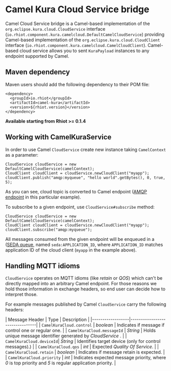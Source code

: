 # Camel Kura Cloud Service bridge

Camel Cloud Service bridge is a Camel-based implementation of the `org.eclipse.kura.cloud.CloudService` interface
(`io.rhiot.component.kura.camelcloud.DefaultCamelCloudService`) providing Camel-based implementation of the
 `org.eclipse.kura.cloud.CloudClient` interface (`io.rhiot.component.kura.camelcloud.CamelCloudClient`). Camel-based
cloud service allows you to sent `KuraPayload` instances to any endpoint supported by Camel.

## Maven dependency

Maven users should add the following dependency to their POM file:

    <dependency>
      <groupId>io.rhiot</groupId>
      <artifactId>camel-kura</artifactId>
      <version>${rhiot.version}</version>
    </dependency>

**Available starting from Rhiot >= 0.1.4**

## Working with CamelKuraService

In order to use Camel `CloudService` create new instance taking `CamelContext` as a parameter:

    CloudService cloudService = new DefaultCamelCloudService(camelContext);
    CloudClient cloudClient = cloudService.newCloudClient("myapp");
    cloudClient.publish("amqp:myqueue", "hello world".getBytes(), 0, true, 5);

As you can see, cloud topic is converted to Camel endpoint ([AMQP endpoint](http://camel.apache.org/amqp) in this
particular example).

To subscribe to a given endpoint, use `CloudService#subscribe` method:

    CloudService cloudService = new DefaultCamelCloudService(camelContext);
    CloudClient cloudClient = cloudService.newCloudClient("myapp");
    cloudClient.subscribe("amqp:myqueue");

All messages consumed from the given endpoint will be enqueued in a ([SEDA queue](http://camel.apache.org/seda), named
`seda:APPLICATION_ID`, where `APPLICATION_ID` matches application ID of the cloud client (`myapp` in the example above).

## Handling MQTT idioms

`CloudService` operates on MQTT idioms (like *retain* or *QOS*) which can't be directly mapped into an arbitrary Camel
endpoint. For those reasons we hold those information in exchange headers, so end user can decide how to interpret those.

For example messages published by Camel `CloudService` carry the following headers:

| Message Header                 | Type |  Description        |
|------------------|--------------------------------|
| `CamelKuraCloud.control`  |  *boolean*    | Indicates if message if control one or regular one. |
| `CamelKuraCloud.messageId`   |  *String*  |  Holds unique message identifier generated by *CloudService* . |
| `CamelKuraCloud.deviceId`|  *String*  | Identifies target device (only for control messages).) |
| `CamelKuraCloud.qos`            |  *int*  | Expected *Quality Of Service*. |
| `CamelKuraCloud.retain`         |  *boolean*  | Indicates if message retain is expected.  |
| `CamelKuraCloud.priority`       |  *int*  | Indicates expected message priority, where *0* is top priority and *5* is regular application priority. |
